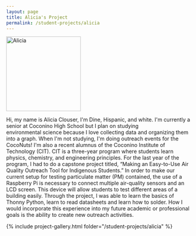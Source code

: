```yaml
---
layout: page
title: Alicia's Project
permalink: /student-projects/alicia
---
```


<img src="/assets/team/alicia.png" alt="Alicia" style="width:200px;"/>


Hi, my name is Alicia Clouser, I'm Dine, Hispanic, and white. I'm currently a senior at Coconino High School but I plan on studying environmental science because I love collecting data and organizing them into a graph. When I'm not studying, I'm doing outreach events for the CocoNuts! I'm also a recent alumnus of the Coconino Institute of Technology (CIT). CIT is a three-year program where students learn physics, chemistry, and engineering principles. For the last year of the program, I had to do a capstone project titled, “Making an Easy-to-Use Air Quality Outreach Tool for Indigenous Students.” In order to make our current setup for testing particulate matter (PM) contained, the use of a Raspberry Pi is necessary to connect multiple air-quality sensors and an LCD screen. This device will allow students to test different areas of a building easily. Through the project, I was able to learn the basics of Thonny Python, learn to read datasheets and learn how to solder. How I would incorporate this experience into my future academic or professional goals is the ability to create new outreach activities.

{% include project-gallery.html folder="/student-projects/alicia" %}
